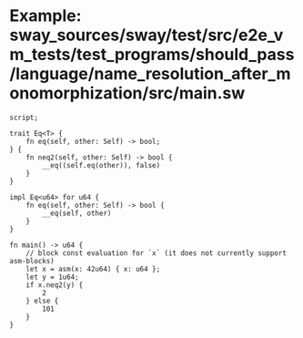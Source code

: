 # Example: sway_sources/sway/test/src/e2e_vm_tests/test_programs/should_pass/language/name_resolution_after_monomorphization/src/main.sw

```sway
script;

trait Eq<T> {
    fn eq(self, other: Self) -> bool;
} {
    fn neq2(self, other: Self) -> bool {
        __eq((self.eq(other)), false)
    }
}

impl Eq<u64> for u64 {
    fn eq(self, other: Self) -> bool {
        __eq(self, other)
    }
}

fn main() -> u64 {
    // block const evaluation for `x` (it does not currently support asm-blocks)
    let x = asm(x: 42u64) { x: u64 };
    let y = 1u64;
    if x.neq2(y) {
        2
    } else {
        101
    }
}
```
